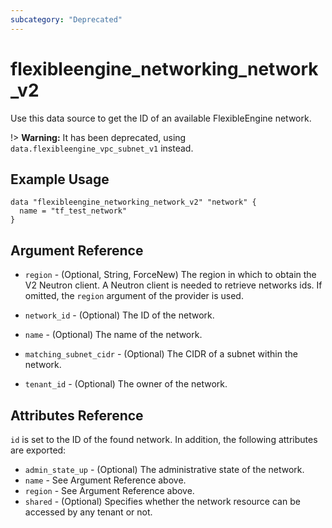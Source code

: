 ```yaml
---
subcategory: "Deprecated"
---
```


# flexibleengine_networking_network_v2

Use this data source to get the ID of an available FlexibleEngine network.

!> **Warning:** It has been deprecated, using `data.flexibleengine_vpc_subnet_v1` instead.

## Example Usage

```hcl
data "flexibleengine_networking_network_v2" "network" {
  name = "tf_test_network"
}
```

## Argument Reference

* `region` - (Optional, String, ForceNew) The region in which to obtain the V2 Neutron client.
  A Neutron client is needed to retrieve networks ids. If omitted, the
  `region` argument of the provider is used.

* `network_id` - (Optional) The ID of the network.

* `name` - (Optional) The name of the network.

* `matching_subnet_cidr` - (Optional) The CIDR of a subnet within the network.

* `tenant_id` - (Optional) The owner of the network.

## Attributes Reference

`id` is set to the ID of the found network. In addition, the following attributes
are exported:

* `admin_state_up` - (Optional) The administrative state of the network.
* `name` - See Argument Reference above.
* `region` - See Argument Reference above.
* `shared` - (Optional)  Specifies whether the network resource can be accessed
    by any tenant or not.

